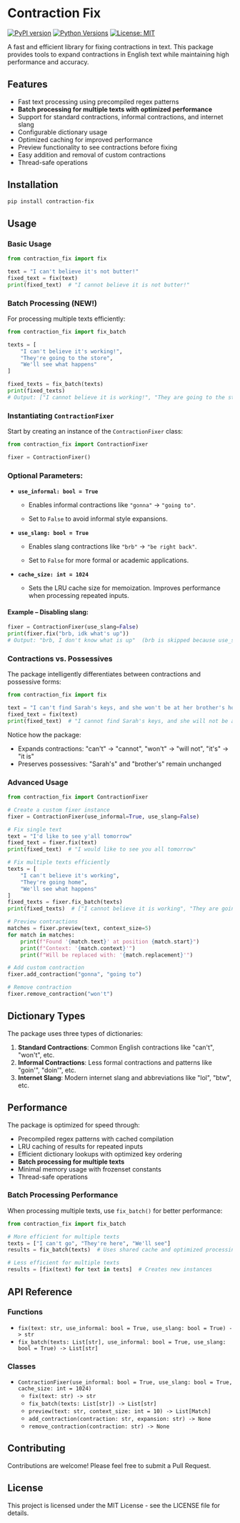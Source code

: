 # Contraction Fix

[![PyPI version](https://img.shields.io/pypi/v/contraction-fix.svg)](https://pypi.org/project/contraction-fix/)
[![Python Versions](https://img.shields.io/pypi/pyversions/contraction-fix.svg)](https://pypi.org/project/contraction-fix/)
[![License: MIT](https://img.shields.io/badge/License-MIT-yellow.svg)](https://opensource.org/licenses/MIT)

A fast and efficient library for fixing contractions in text. This package provides tools to expand contractions in English text while maintaining high performance and accuracy.

## Features

- Fast text processing using precompiled regex patterns
- **Batch processing for multiple texts with optimized performance**
- Support for standard contractions, informal contractions, and internet slang
- Configurable dictionary usage
- Optimized caching for improved performance
- Preview functionality to see contractions before fixing
- Easy addition and removal of custom contractions
- Thread-safe operations

## Installation

```bash
pip install contraction-fix
```

## Usage

### Basic Usage

```python
from contraction_fix import fix

text = "I can't believe it's not butter!"
fixed_text = fix(text)
print(fixed_text)  # "I cannot believe it is not butter!"
```

### Batch Processing (NEW!)

For processing multiple texts efficiently:

```python
from contraction_fix import fix_batch

texts = [
    "I can't believe it's working!",
    "They're going to the store",
    "We'll see what happens"
]

fixed_texts = fix_batch(texts)
print(fixed_texts)
# Output: ["I cannot believe it is working!", "They are going to the store", "We will see what happens"]
```

### Instantiating `ContractionFixer`

Start by creating an instance of the `ContractionFixer` class:

```python
from contraction_fix import ContractionFixer

fixer = ContractionFixer()
```

### Optional Parameters:

- **`use_informal: bool = True`**
    
    - Enables informal contractions like `"gonna"` → `"going to"`.
        
    - Set to `False` to avoid informal style expansions.
        
- **`use_slang: bool = True`**
    
    - Enables slang contractions like `"brb"` → `"be right back"`.
        
    - Set to `False` for more formal or academic applications.
        
- **`cache_size: int = 1024`**
    
    - Sets the LRU cache size for memoization. Improves performance when processing repeated inputs.
        

#### Example – Disabling slang:

```python
fixer = ContractionFixer(use_slang=False)
print(fixer.fix("brb, idk what's up"))  
# Output: "brb, I don't know what is up"  (brb is skipped because use_slang=False)
```

### Contractions vs. Possessives

The package intelligently differentiates between contractions and possessive forms:

```python
from contraction_fix import fix

text = "I can't find Sarah's keys, and she won't be at her brother's house until it's dark."
fixed_text = fix(text)
print(fixed_text)  # "I cannot find Sarah's keys, and she will not be at her brother's house until it is dark."
```

Notice how the package:
- Expands contractions: "can't" → "cannot", "won't" → "will not", "it's" → "it is"
- Preserves possessives: "Sarah's" and "brother's" remain unchanged

### Advanced Usage

```python
from contraction_fix import ContractionFixer

# Create a custom fixer instance
fixer = ContractionFixer(use_informal=True, use_slang=False)

# Fix single text
text = "I'd like to see y'all tomorrow"
fixed_text = fixer.fix(text)
print(fixed_text)  # "I would like to see you all tomorrow"

# Fix multiple texts efficiently
texts = [
    "I can't believe it's working",
    "They're going home",
    "We'll see what happens"
]
fixed_texts = fixer.fix_batch(texts)
print(fixed_texts)  # ["I cannot believe it is working", "They are going home", "We will see what happens"]

# Preview contractions
matches = fixer.preview(text, context_size=5)
for match in matches:
    print(f"Found '{match.text}' at position {match.start}")
    print(f"Context: '{match.context}'")
    print(f"Will be replaced with: '{match.replacement}'")

# Add custom contraction
fixer.add_contraction("gonna", "going to")

# Remove contraction
fixer.remove_contraction("won't")
```

## Dictionary Types

The package uses three types of dictionaries:

1. **Standard Contractions**: Common English contractions like "can't", "won't", etc.
2. **Informal Contractions**: Less formal contractions and patterns like "goin'", "doin'", etc.
3. **Internet Slang**: Modern internet slang and abbreviations like "lol", "btw", etc.

## Performance

The package is optimized for speed through:
- Precompiled regex patterns with cached compilation
- LRU caching of results for repeated inputs
- Efficient dictionary lookups with optimized key ordering
- **Batch processing for multiple texts**
- Minimal memory usage with frozenset constants
- Thread-safe operations

### Batch Processing Performance

When processing multiple texts, use `fix_batch()` for better performance:

```python
from contraction_fix import fix_batch

# More efficient for multiple texts
texts = ["I can't go", "They're here", "We'll see"]
results = fix_batch(texts)  # Uses shared cache and optimized processing

# Less efficient for multiple texts
results = [fix(text) for text in texts]  # Creates new instances
```

## API Reference

### Functions

- `fix(text: str, use_informal: bool = True, use_slang: bool = True) -> str`
- `fix_batch(texts: List[str], use_informal: bool = True, use_slang: bool = True) -> List[str]`

### Classes

- `ContractionFixer(use_informal: bool = True, use_slang: bool = True, cache_size: int = 1024)`
  - `fix(text: str) -> str`
  - `fix_batch(texts: List[str]) -> List[str]`
  - `preview(text: str, context_size: int = 10) -> List[Match]`
  - `add_contraction(contraction: str, expansion: str) -> None`
  - `remove_contraction(contraction: str) -> None`

## Contributing

Contributions are welcome! Please feel free to submit a Pull Request.

## License

This project is licensed under the MIT License - see the LICENSE file for details. 